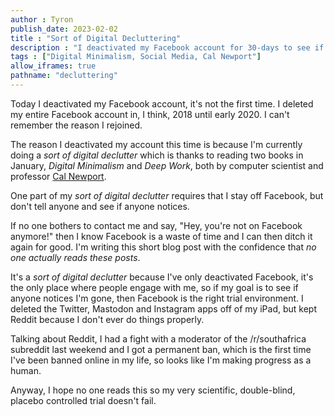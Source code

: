```yaml
---
author : Tyron
publish_date: 2023-02-02
title : "Sort of Digital Decluttering"
description : "I deactivated my Facebook account for 30-days to see if anyone would notice."
tags : ["Digital Minimalism, Social Media, Cal Newport"]
allow_iframes: true
pathname: "decluttering"
---
```


Today I deactivated my Facebook account, it's not the first time. I deleted my entire Facebook account in, I think, 2018 until early 2020. I can't remember the reason I rejoined.

The reason I deactivated my account this time is because I'm currently doing a <em>sort of digital declutter</em> which is thanks to reading two books in January, <em>Digital Minimalism</em> and <em>Deep Work</em>, both by computer scientist and professor [Cal Newport](https://www.calnewport.com/).

One part of my <em>sort of digital declutter</em> requires that I stay off Facebook, but don't tell anyone and see if anyone notices. 

If no one bothers to contact me and say, "Hey, you're not on Facebook anymore!" then I know Facebook is a waste of time and I can then ditch it again for good. I'm writing this short blog post with the confidence that <em>no one actually reads these posts</em>.

It's a <em>sort of digital declutter</em>  because I've only deactivated Facebook, it's the only place where people engage with me, so if my goal is to see if anyone notices I'm gone, then Facebook is the right trial environment. I deleted the Twitter, Mastodon and Instagram apps off of my iPad, but kept Reddit because I don't ever do things properly.

Talking about Reddit, I had a fight with a moderator of the /r/southafrica subreddit last weekend and I got a permanent ban, which is the first time I've been banned online in my life, so looks like I'm making progress as a human.

Anyway, I hope no one reads this so my very scientific, double-blind, placebo controlled trial doesn't fail.